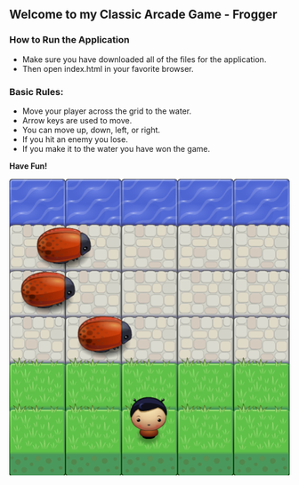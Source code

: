## Welcome to my Classic Arcade Game - Frogger

### How to Run the Application

- Make sure you have downloaded all of the files for the application.
- Then open index.html in your favorite browser.

### Basic Rules:

- Move your player across the grid to the water.
- Arrow keys are used to move.
- You can move up, down, left, or right.
- If you hit an enemy you lose.
- If you make it to the water you have won the game.

**Have Fun!**

![alt text][logo]

[logo]: https://github.com/ITGeekTJ/classic-arcade-game/blob/master/images/game_shot.PNG "Classic Arcade Game"
